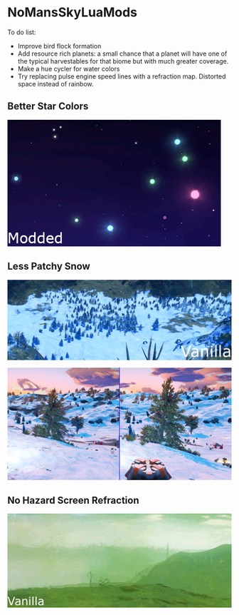 # NoMansSkyLuaMods

To do list:

* Improve bird flock formation
* Add resource rich planets: a small chance that a planet will have one of the typical harvestables for that biome but with much greater coverage.
* Make a hue cycler for water colors
* Try replacing pulse engine speed lines with a refraction map. Distorted space instead of rainbow.

## Better Star Colors

![](_images/BetterStarColors.gif)

## Less Patchy Snow

![](_images/LessPatchySnow.gif)

![](_images/LessPatchySnow.jpg)

## No Hazard Screen Refraction

![](_images/NoHazardScreenRefraction.gif)
